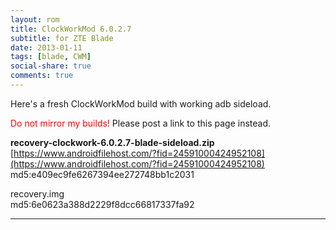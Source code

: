 ```yaml
---
layout: rom
title: ClockWorkMod 6.0.2.7
subtitle: for ZTE Blade
date: 2013-01-11
tags: [blade, CWM]
social-share: true
comments: true
---
```


Here's a fresh ClockWorkMod build with working adb sideload.

<span style="color:#FF0000;">Do not mirror my builds!</span> Please post a link to this page instead.

**recovery-clockwork-6.0.2.7-blade-sideload.zip**  
[https://www.androidfilehost.com/?fid=24591000424952108](https://www.androidfilehost.com/?fid=24591000424952108)  
md5:e409ec9fe6267394ee272748bb1c2031

recovery.img  
md5:6e0623a388d2229f8dcc66817337fa92

----
